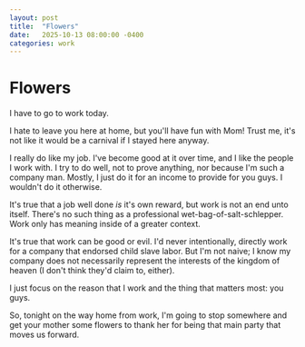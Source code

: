 ```yaml
---
layout: post
title:  "Flowers"
date:   2025-10-13 08:00:00 -0400
categories: work
---
```

# Flowers

I have to go to work today.

I hate to leave you here at home, but you'll have fun with Mom! Trust me, it's not like it would be a carnival if I stayed here anyway.

I really do like my job. I've become good at it over time, and I like the people I work with. I try to do well, not to prove anything, nor because I'm such a company man. Mostly, I just do it for an income to provide for you guys. I wouldn't do it otherwise.

It's true that a job well done _is_ it's own reward, but work is not an end unto itself. There's no such thing as a professional wet-bag-of-salt-schlepper. Work only has meaning inside of a greater context. 

It's true that work can be good or evil. I'd never intentionally, directly work for a company that endorsed child slave labor. But I'm not naive; I know my company does not necessarily represent the interests of the kingdom of heaven (I don't think they'd claim to, either).

I just focus on the reason that I work and the thing that matters most: you guys.

So, tonight on the way home from work, I'm going to stop somewhere and get your mother some flowers to thank her for being that main party that moves us forward.
